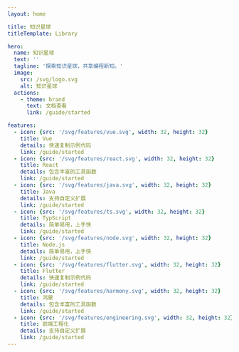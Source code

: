 ```yaml
---
layout: home

title: 知识星球
titleTemplate: Library

hero:
  name: 知识星球
  text: ''
  tagline: '探索知识星球，共享编程新知。'
  image:
    src: /svg/logo.svg
    alt: 知识星球
  actions:
    - theme: brand
      text: 文档查看
      link: /guide/started

features:
  - icon: {src: '/svg/features/vue.svg', width: 32, height: 32}
    title: Vue
    details: 快速复制示例代码
    link: /guide/started
  - icon: {src: '/svg/features/react.svg', width: 32, height: 32}
    title: React
    details: 包含丰富的工具函数
    link: /guide/started
  - icon: {src: '/svg/features/java.svg', width: 32, height: 32}
    title: Java
    details: 支持自定义扩展
    link: /guide/started
  - icon: {src: '/svg/features/ts.svg', width: 32, height: 32}
    title: TypScript
    details: 简单易用，上手快
    link: /guide/started
  - icon: {src: '/svg/features/node.svg', width: 32, height: 32}
    title: Node.js
    details: 简单易用，上手快
    link: /guide/started
  - icon: {src: '/svg/features/flutter.svg', width: 32, height: 32}
    title: Flutter
    details: 快速复制示例代码
    link: /guide/started
  - icon: {src: '/svg/features/harmony.svg', width: 32, height: 32}
    title: 鸿蒙
    details: 包含丰富的工具函数
    link: /guide/started
  - icon: {src: '/svg/features/engineering.svg', width: 32, height: 32}
    title: 前端工程化
    details: 支持自定义扩展
    link: /guide/started
---
```


<script setup lang="ts">
import { onMounted } from 'vue'
import { fetchVersion } from '.vitepress/utils/fetchVersion.ts'

onMounted(() => {
  fetchVersion()
})
</script>
